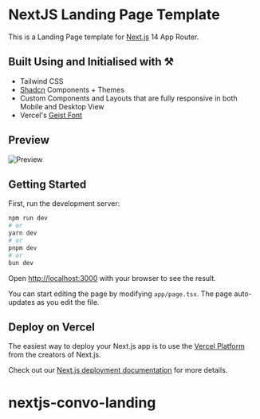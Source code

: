 # NextJS Landing Page Template 

This is a Landing Page template for [Next.js](https://nextjs.org/) 14 App Router. 

## Built Using and Initialised with ⚒️
- Tailwind CSS
- [Shadcn](https://ui.shadcn.com/) Components + Themes
- Custom Components and Layouts that are fully responsive in both Mobile and Desktop View
- Vercel's [Geist Font](https://vercel.com/font)

## Preview
![Preview](https://github.com/moinbukhari/NextJS-landing-page-template/blob/main/landing_page_preview.jpg)

## Getting Started

First, run the development server:

```bash
npm run dev
# or
yarn dev
# or
pnpm dev
# or
bun dev
```

Open [http://localhost:3000](http://localhost:3000) with your browser to see the result.

You can start editing the page by modifying `app/page.tsx`. The page auto-updates as you edit the file.


## Deploy on Vercel

The easiest way to deploy your Next.js app is to use the [Vercel Platform](https://vercel.com/new?utm_medium=default-template&filter=next.js&utm_source=create-next-app&utm_campaign=create-next-app-readme) from the creators of Next.js.

Check out our [Next.js deployment documentation](https://nextjs.org/docs/deployment) for more details.
# nextjs-convo-landing
